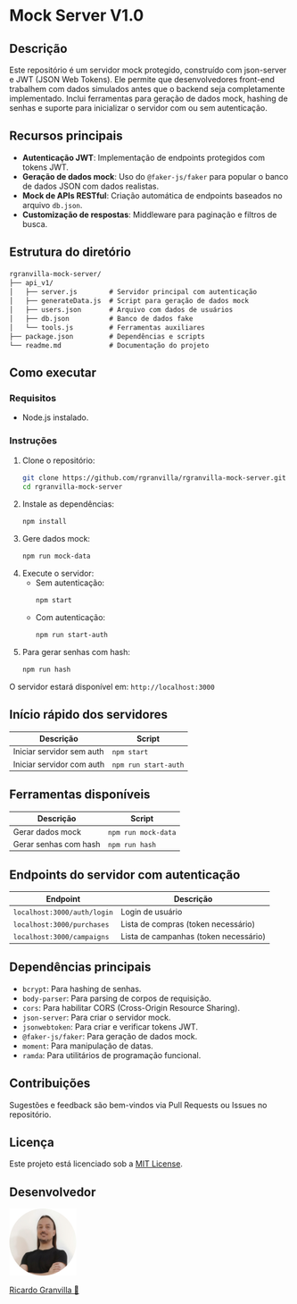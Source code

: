 # Mock Server V1.0

## Descrição
Este repositório é um servidor mock protegido, construído com json-server e JWT (JSON Web Tokens). Ele permite que desenvolvedores front-end trabalhem com dados simulados antes que o backend seja completamente implementado. Inclui ferramentas para geração de dados mock, hashing de senhas e suporte para inicializar o servidor com ou sem autenticação.

## Recursos principais
- **Autenticação JWT**: Implementação de endpoints protegidos com tokens JWT.
- **Geração de dados mock**: Uso do `@faker-js/faker` para popular o banco de dados JSON com dados realistas.
- **Mock de APIs RESTful**: Criação automática de endpoints baseados no arquivo `db.json`.
- **Customização de respostas**: Middleware para paginação e filtros de busca.

## Estrutura do diretório
```plaintext
rgranvilla-mock-server/
├── api_v1/
│   ├── server.js        # Servidor principal com autenticação
│   ├── generateData.js  # Script para geração de dados mock
│   ├── users.json       # Arquivo com dados de usuários
│   ├── db.json          # Banco de dados fake
│   └── tools.js         # Ferramentas auxiliares
├── package.json         # Dependências e scripts
└── readme.md            # Documentação do projeto
```

## Como executar

### Requisitos
- Node.js instalado.

### Instruções
1. Clone o repositório:
   ```bash
   git clone https://github.com/rgranvilla/rgranvilla-mock-server.git
   cd rgranvilla-mock-server
   ```
2. Instale as dependências:
   ```bash
   npm install
   ```
3. Gere dados mock:
   ```bash
   npm run mock-data
   ```
4. Execute o servidor:
   - Sem autenticação:
     ```bash
     npm start
     ```
   - Com autenticação:
     ```bash
     npm run start-auth
     ```
5. Para gerar senhas com hash:
   ```bash
   npm run hash
   ```

O servidor estará disponível em: `http://localhost:3000`

## Início rápido dos servidores
| Descrição                 | Script         |
|---------------------------|----------------|
| Iniciar servidor sem auth | `npm start`    |
| Iniciar servidor com auth | `npm run start-auth` |

## Ferramentas disponíveis
| Descrição                     | Script           |
|-------------------------------|------------------|
| Gerar dados mock              | `npm run mock-data` |
| Gerar senhas com hash         | `npm run hash`      |

## Endpoints do servidor com autenticação
| Endpoint                     | Descrição               |
|------------------------------|-------------------------|
| `localhost:3000/auth/login`  | Login de usuário        |
| `localhost:3000/purchases`   | Lista de compras (token necessário) |
| `localhost:3000/campaigns`   | Lista de campanhas (token necessário) |

## Dependências principais
- `bcrypt`: Para hashing de senhas.
- `body-parser`: Para parsing de corpos de requisição.
- `cors`: Para habilitar CORS (Cross-Origin Resource Sharing).
- `json-server`: Para criar o servidor mock.
- `jsonwebtoken`: Para criar e verificar tokens JWT.
- `@faker-js/faker`: Para geração de dados mock.
- `moment`: Para manipulação de datas.
- `ramda`: Para utilitários de programação funcional.

## Contribuições
Sugestões e feedback são bem-vindos via Pull Requests ou Issues no repositório.

## Licença
Este projeto está licenciado sob a [MIT License](./LICENSE).

## Desenvolvedor

[![Ricardo Granvilla](./assets/author.png)](https://github.com/rgranvilla)

[Ricardo Granvilla 🚀](https://github.com/rgranvilla)

